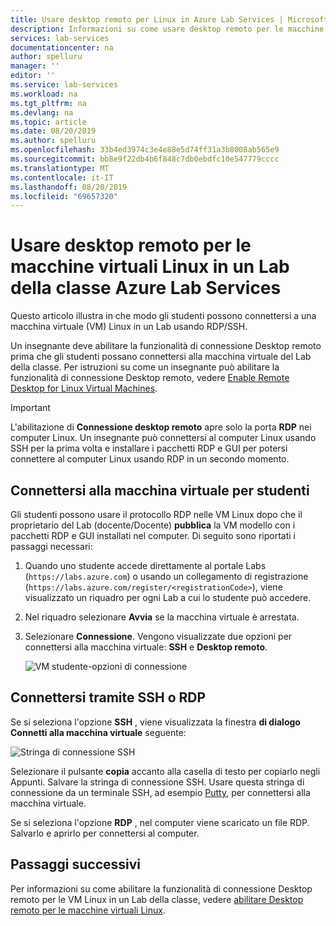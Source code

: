 ```yaml
---
title: Usare desktop remoto per Linux in Azure Lab Services | Microsoft Docs
description: Informazioni su come usare desktop remoto per le macchine virtuali Linux in un Lab in Azure Lab Services.
services: lab-services
documentationcenter: na
author: spelluru
manager: ''
editor: ''
ms.service: lab-services
ms.workload: na
ms.tgt_pltfrm: na
ms.devlang: na
ms.topic: article
ms.date: 08/20/2019
ms.author: spelluru
ms.openlocfilehash: 33b4ed3974c3e4e88e5d74ff31a3b8008ab565e9
ms.sourcegitcommit: bb8e9f22db4b6f848c7db0ebdfc10e547779cccc
ms.translationtype: MT
ms.contentlocale: it-IT
ms.lasthandoff: 08/20/2019
ms.locfileid: "69657320"
---
```

# <a name="use-remote-desktop-for-linux-virtual-machines-in-a-classroom-lab-of-azure-lab-services"></a>Usare desktop remoto per le macchine virtuali Linux in un Lab della classe Azure Lab Services
Questo articolo illustra in che modo gli studenti possono connettersi a una macchina virtuale (VM) Linux in un Lab usando RDP/SSH. 

Un insegnante deve abilitare la funzionalità di connessione Desktop remoto prima che gli studenti possano connettersi alla macchina virtuale del Lab della classe. Per istruzioni su come un insegnante può abilitare la funzionalità di connessione Desktop remoto, vedere [Enable Remote Desktop for Linux Virtual Machines](how-to-enable-remote-desktop-linux.md).

> [!IMPORTANT] 
> L'abilitazione di **Connessione desktop remoto** apre solo la porta **RDP** nei computer Linux. Un insegnante può connettersi al computer Linux usando SSH per la prima volta e installare i pacchetti RDP e GUI per potersi connettere al computer Linux usando RDP in un secondo momento. 

## <a name="connect-to-the-student-vm"></a>Connettersi alla macchina virtuale per studenti
Gli studenti possono usare il protocollo RDP nelle VM Linux dopo che il proprietario del Lab (docente/Docente) **pubblica** la VM modello con i pacchetti RDP e GUI installati nel computer. Di seguito sono riportati i passaggi necessari: 

1. Quando uno studente accede direttamente al portale Labs (`https://labs.azure.com`) o usando un collegamento di registrazione (`https://labs.azure.com/register/<registrationCode>`), viene visualizzato un riquadro per ogni Lab a cui lo studente può accedere. 
2. Nel riquadro selezionare **Avvia** se la macchina virtuale è arrestata. 
3. Selezionare **Connessione**. Vengono visualizzate due opzioni per connettersi alla macchina virtuale: **SSH** e **Desktop remoto**.

    ![VM studente-opzioni di connessione](../media/how-to-enable-remote-desktop-linux/student-vm-connect-options.png)

## <a name="connect-using-ssh-or-rdp"></a>Connettersi tramite SSH o RDP
Se si seleziona l'opzione **SSH** , viene visualizzata la finestra **di dialogo Connetti alla macchina virtuale** seguente:  

![Stringa di connessione SSH](../media/how-to-enable-remote-desktop-linux/ssh-connection-string.png)

Selezionare il pulsante **copia** accanto alla casella di testo per copiarlo negli Appunti. Salvare la stringa di connessione SSH. Usare questa stringa di connessione da un terminale SSH, ad esempio [Putty](https://www.putty.org/), per connettersi alla macchina virtuale.

Se si seleziona l'opzione **RDP** , nel computer viene scaricato un file RDP. Salvarlo e aprirlo per connettersi al computer. 

## <a name="next-steps"></a>Passaggi successivi
Per informazioni su come abilitare la funzionalità di connessione Desktop remoto per le VM Linux in un Lab della classe, vedere [abilitare Desktop remoto per le macchine virtuali Linux](how-to-enable-remote-desktop-linux.md). 

